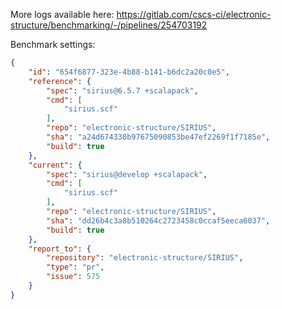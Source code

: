 More logs available here: https://gitlab.com/cscs-ci/electronic-structure/benchmarking/-/pipelines/254703192

Benchmark settings:

```json
{
    "id": "654f6877-323e-4b88-b141-b6dc2a20c0e5",
    "reference": {
        "spec": "sirius@6.5.7 +scalapack",
        "cmd": [
            "sirius.scf"
        ],
        "repo": "electronic-structure/SIRIUS",
        "sha": "a24d674330b97675090853be47ef2269f1f7185e",
        "build": true
    },
    "current": {
        "spec": "sirius@develop +scalapack",
        "cmd": [
            "sirius.scf"
        ],
        "repo": "electronic-structure/SIRIUS",
        "sha": "dd26b4c3a8b510264c2723458c0ccaf5eeca6037",
        "build": true
    },
    "report_to": {
        "repository": "electronic-structure/SIRIUS",
        "type": "pr",
        "issue": 575
    }
}
```
